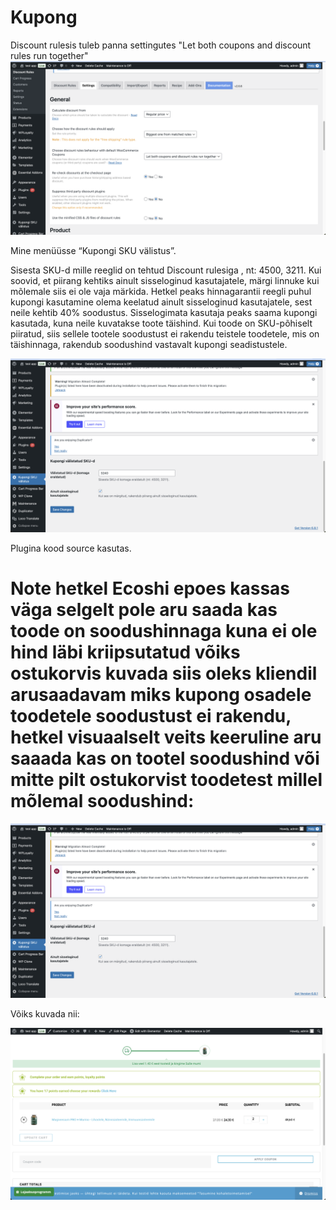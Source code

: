 # Kupong

Discount rulesis tuleb panna settingutes
"Let both coupons and discount rules run together"
![Plugin UI](pix/pic2.png)


Mine menüüsse “Kupongi SKU välistus”.



Sisesta  SKU-d mille reeglid on tehtud Discount rulesiga , nt: 4500, 3211.
Kui soovid, et piirang kehtiks ainult sisseloginud kasutajatele, märgi linnuke kui mõlemale siis ei ole vaja märkida.
Hetkel peaks hinnagarantii reegli puhul kupongi kasutamine olema keelatud ainult sisseloginud kasutajatele, sest neile kehtib 40% soodustus. Sisselogimata kasutaja peaks saama kupongi kasutada, kuna neile kuvatakse toote täishind.
Kui toode on SKU-põhiselt piiratud, siis sellele tootele soodustust ei rakendu teistele toodetele, mis on täishinnaga, rakendub soodushind vastavalt kupongi seadistustele.


![Plugin UI](pix/pic1.png)


Plugina kood source kasutas.

# Note hetkel Ecoshi epoes kassas väga selgelt pole aru saada kas toode on soodushinnaga kuna ei ole hind läbi kriipsutatud võiks ostukorvis kuvada siis oleks kliendil arusaadavam miks kupong osadele toodetele soodustust ei rakendu, hetkel visuaalselt veits keeruline aru saaada kas on tootel soodushind või mitte pilt ostukorvist toodetest millel mõlemal soodushind:  

![Plugin UI](pix/pic1.png)

Võiks kuvada nii:

![Plugin UI](pix/kriips.png)

